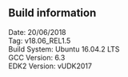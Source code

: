 ## Build information

Date: 20/06/2018 <br/>
Tag: v18.06_REL1.5 <br/>
Build System: Ubuntu 16.04.2 LTS <br/>
GCC Version: 6.3 <br/>
EDK2 Version: vUDK2017 <br/>

